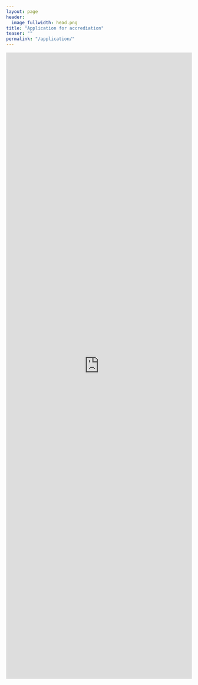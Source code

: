 ```yaml
---
layout: page
header:
  image_fullwidth: head.png
title: "Application for accrediation"
teaser: ""
permalink: "/application/"
---
```


<iframe frameborder="0" height="1700" marginheight="0" marginwidth="0" src="https://docs.google.com/forms/d/e/1FAIpQLSeSQw8Lf_--LgcBzwTB1xhhD86Je2H2Xr3BMeH3kMy7XDhF1g/viewform?embedded=true" width="100%" >Loading...</iframe>

